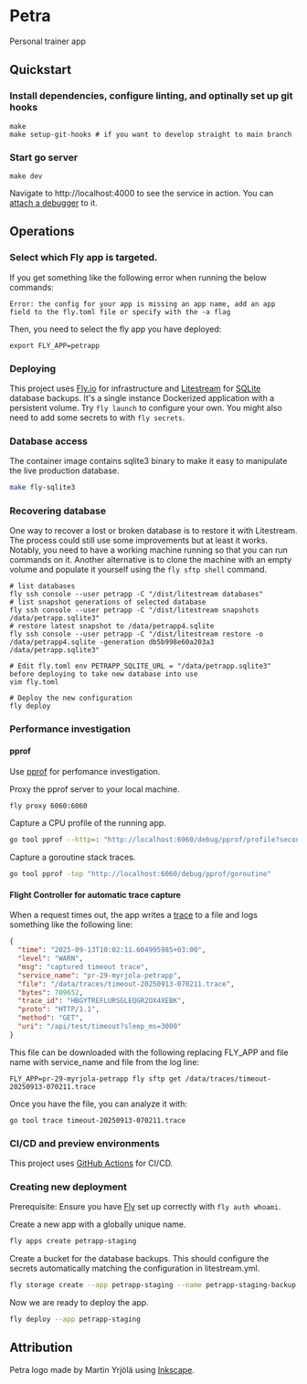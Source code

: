 # Petra

Personal trainer app

## Quickstart

### Install dependencies, configure linting, and optinally set up git hooks

```
make
make setup-git-hooks # if you want to develop straight to main branch
```

### Start go server

```
make dev
```

Navigate to http://localhost:4000 to see the service in action. You
can [attach a debugger](https://www.jetbrains.com/help/go/attach-to-running-go-processes-with-debugger.html) to it.

## Operations

### Select which Fly app is targeted.

If you get something like the following error when running the below commands:

```
Error: the config for your app is missing an app name, add an app field to the fly.toml file or specify with the -a flag
```

Then, you need to select the fly app you have deployed:

```
export FLY_APP=petrapp
```

### Deploying

This project uses [Fly.io](https://fly.io/) for infrastructure and [Litestream](https://litestream.io/)
for [SQLite](https://www.sqlite.org/) database backups. It's a single instance Dockerized application with a persistent
volume. Try `fly launch` to configure your own. You might also need to add some secrets to with `fly secrets`.

### Database access

The container image contains sqlite3 binary to make it easy to manipulate the live production database.

```sh
make fly-sqlite3
```

### Recovering database

One way to recover a lost or broken database is to restore it with Litestream. The process could still use some
improvements but at least it works. Notably, you need to have a working machine running so that you can run commands on
it. Another alternative is to clone the machine with an empty volume and populate it yourself using the `fly sftp shell`
command.

```
# list databases
fly ssh console --user petrapp -C "/dist/litestream databases"
# list snapshot generations of selected database
fly ssh console --user petrapp -C "/dist/litestream snapshots /data/petrapp.sqlite3"
# restore latest snapshot to /data/petrapp4.sqlite
fly ssh console --user petrapp -C "/dist/litestream restore -o /data/petrapp4.sqlite -generation db5b998e60a203a3 /data/petrapp.sqlite3"

# Edit fly.toml env PETRAPP_SQLITE_URL = "/data/petrapp.sqlite3" before deploying to take new database into use
vim fly.toml

# Deploy the new configuration
fly deploy
```

### Performance investigation

#### pprof

Use [pprof](https://pkg.go.dev/net/http/pprof) for perfomance investigation.

Proxy the pprof server to your local machine.

```sh
fly proxy 6060:6060
```

Capture a CPU profile of the running app.

```sh
go tool pprof --http=: "http://localhost:6060/debug/pprof/profile?seconds=30"
```

Capture a goroutine stack traces.

```sh
go tool pprof -top "http://localhost:6060/debug/pprof/goroutine"
```

#### Flight Controller for automatic trace capture

When a request times out, the app writes a [trace](https://pkg.go.dev/runtime/trace) to a file and logs something like the following line: 

```json
{
  "time": "2025-09-13T10:02:11.604995985+03:00",
  "level": "WARN",
  "msg": "captured timeout trace",
  "service_name": "pr-29-myrjola-petrapp",
  "file": "/data/traces/timeout-20250913-070211.trace",
  "bytes": 709652,
  "trace_id": "HBGYTREFLURSGLEQGR2OX4XEBK",
  "proto": "HTTP/1.1",
  "method": "GET",
  "uri": "/api/test/timeout?sleep_ms=3000"
}
```

This file can be downloaded with the following replacing FLY_APP and file name with service_name and file from the log line:

```
FLY_APP=pr-29-myrjola-petrapp fly sftp get /data/traces/timeout-20250913-070211.trace
```

Once you have the file, you can analyze it with:

```
go tool trace timeout-20250913-070211.trace
```

### CI/CD and preview environments

This project uses [GitHub Actions](https://docs.github.com/en/actions) for CI/CD.

### Creating new deployment

Prerequisite: Ensure you have [Fly](https://fly.io/docs/) set up correctly with `fly auth whoami`.

Create a new app with a globally unique name.

```sh
fly apps create petrapp-staging
```

Create a bucket for the database backups. This should configure the secrets automatically matching the configuration in
litestream.yml.

```sh
fly storage create --app petrapp-staging --name petrapp-staging-backup
```

Now we are ready to deploy the app.

```sh
fly deploy --app petrapp-staging
```

## Attribution

Petra logo made by Martin Yrjölä using [Inkscape](https://inkscape.org/).
